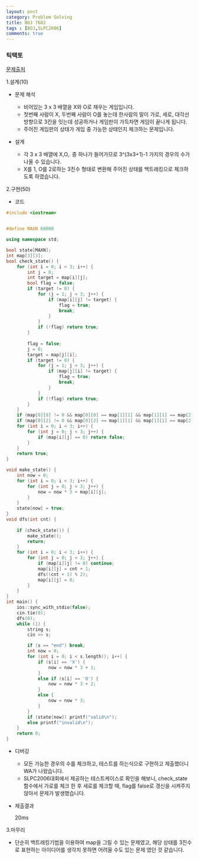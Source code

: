 ```yaml
---
layout: post
category: Problem Solving
title: BOJ 7682
tags : [BOJ,SLPC2006]
comments: true
---
```


### 틱택토
[문제출처](https://www.acmicpc.net/problem/7682)

1.설계(10)

  - 문제 해석
  
    - 비어있는 3 x 3 배열을 X와 O로 채우는 게임입니다.
    - 첫번째 사람이 X, 두번째 사람이 O를 놓는데 한사람의 말이 가로, 세로, 대각선 방향으로 3칸을 잇는데 성공하거나 게임판이 가득차면
    게임이 끝나게 됩니다.
    - 주어진 게임판의 상태가 게임 중 가능한 상태인지 체크하는 문제입니다.
  - 설계
  
    - 각 3 x 3 배열에 X,O,. 중 하나가 들어가므로 3^(3x3+1)-1 가지의 경우의 수가 나올 수 있습니다.
    - X를 1, O를 2로하는 3진수 형태로 변환해 주어진 상태를 백트래킹으로 체크하도록 하였습니다.     
    
2.구현(50)

  - 코드
  
```cpp
#include <iostream>


#define MAXN 60000

using namespace std;

bool state[MAXN];
int map[3][3];
bool check_state() {
	for (int i = 0; i < 3; i++) {
		int j = 0;
		int target = map[i][j];
		bool flag = false;
		if (target != 0) {
			for (j = 1; j < 3; j++) {
				if (map[i][j] != target) {
					flag = true;
					break;
				}
			}
			if (!flag) return true;
		}
		
		flag = false;
		j = 0;
		target = map[j][i];
		if (target != 0) {
			for (j = 1; j < 3; j++) {
				if (map[j][i] != target) {
					flag = true;
					break;
				}
			}
			if (!flag) return true;
		}	
	}
	if (map[0][0] != 0 && map[0][0] == map[1][1] && map[1][1] == map[2][2]) return true;
	if (map[0][2] != 0 && map[0][2] == map[1][1] && map[1][1] == map[2][0]) return true;
	for (int i = 0; i < 3; i++) {
		for (int j = 0; j < 3; j++) {
			if (map[i][j] == 0) return false;
		}
	}
	return true;
}

void make_state() {
	int now = 0;
	for (int i = 0; i < 3; i++) {
		for (int j = 0; j < 3; j++) {
			now = now * 3 + map[i][j];
		}
	}
	state[now] = true;
}
void dfs(int cnt) {
	
	if (check_state()) {
		make_state();
		return;
	}
	for (int i = 0; i < 3; i++) {
		for (int j = 0; j < 3; j++) {
			if (map[i][j] != 0) continue;
			map[i][j] = cnt + 1;
			dfs((cnt + 1) % 2);
			map[i][j] = 0;
		}
	}
}
int main() {
	ios::sync_with_stdio(false);
	cin.tie(0);
	dfs(0);
	while (1) {
		string s;
		cin >> s;

		if (s == "end") break;
		int now = 0;
		for (int i = 0; i < s.length(); i++) {
			if (s[i] == 'X') {
				now = now * 3 + 1;
			}
			else if (s[i] == 'O') {
				now = now * 3 + 2;
			}
			else {
				now = now * 3;
			}
		}
		if (state[now]) printf("valid\n");
		else printf("invalid\n");
	}
	return 0;
}
```
  - 디버깅
    
      - 모든 가능한 경우의 수를 체크하고, 테스트를 하는식으로 구현하고 제출했더니 WA가 나왔습니다.
      - SLPC2006대회에서 제공하는 테스트케이스로 확인을 해보니, check_state 함수에서 가로를 체크 한 후 세로를 체크할 때, flag를 false로
      갱신을 시켜주지 않아서 문제가 발생했습니다.
      
  - 제출결과
    
    20ms
    

3.마무리

- 단순히 백트래킹기법을 이용하여 map을 그릴 수 있는 문제였고, 해당 상태를 3진수로 표현하는 아이디어를 생각치 못하면 어려울 수도 있는 문제
였던 것 같습니다.
